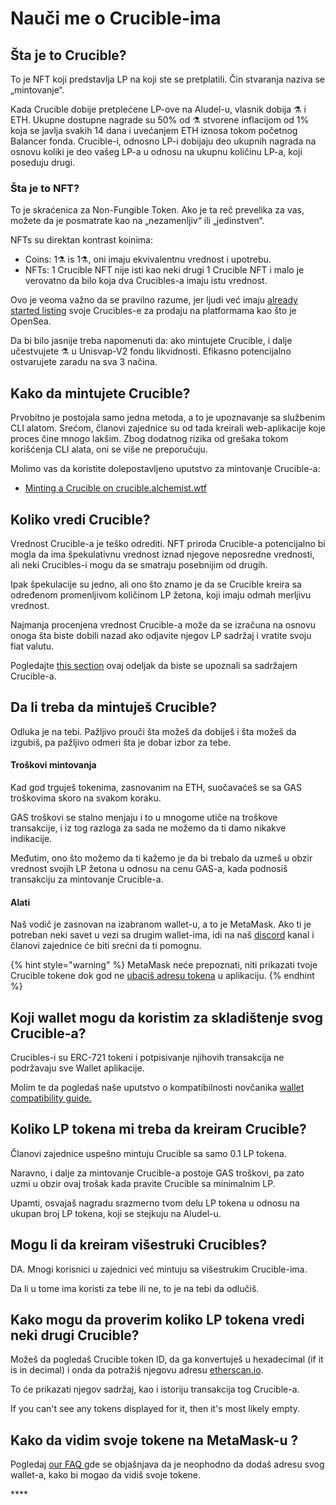 # Nauči me o Crucible-ima

## Šta je to Crucible?

To je NFT koji predstavlja LP na koji ste se pretplatili. Čin stvaranja naziva se „mintovanje“.

Kada Crucible dobije pretplećene LP-ove na Aludel-u, vlasnik dobija ⚗ i ETH. Ukupne dostupne nagrade su 50% od ⚗ stvorene inflacijom od 1% koja se javlja svakih 14 dana i uvećanjem ETH iznosa tokom početnog Balancer fonda. Crucible-i, odnosno LP-i dobijaju deo ukupnih nagrada na osnovu koliki je deo vašeg LP-a u odnosu na ukupnu količinu LP-a, koji poseduju drugi.

### Šta je to NFT?

To je skraćenica za Non-Fungible Token. Ako je ta reč prevelika za vas, možete da je posmatrate kao na „nezamenljiv“ ili „jedinstven“.

NFTs su direktan kontrast koinima:

* Coins: 1⚗️ is 1⚗️, oni imaju ekvivalentnu vrednost i upotrebu.
* NFTs: 1 Crucible NFT nije isti kao neki drugi 1 Crucible NFT i malo je verovatno da bilo koja dva Crucibles-a imaju istu vrednost.

Ovo je veoma važno da se pravilno razume, jer ljudi već imaju [already started listing](https://opensea.io/assets/0x54e0395cfb4f39bef66dbcd5bd93cca4e9273d56/620479970925497750675476517677400441094103376596) svoje Crucibles-e za prodaju na platformama kao što je OpenSea.

Da bi bilo jasnije treba napomenuti da: ako mintujete Crucible, i dalje učestvujete ⚗ u Unisvap-V2 fondu likvidnosti. Efikasno potencijalno ostvarujete zaradu na sva 3 načina.

## Kako da mintujete Crucible?

Prvobitno je postojala samo jedna metoda, a to je upoznavanje sa službenim CLI alatom. Srećom, članovi zajednice su od tada kreirali web-aplikacije koje proces čine mnogo lakšim. Zbog dodatnog rizika od grešaka tokom korišćenja CLI alata, oni se više ne preporučuju.

Molimo vas da koristite dolepostavljeno uputstvo za mintovanje Crucible-a:

* [Minting a Crucible on crucible.alchemist.wtf](guides-crucible.alchemist.wtf/)

## Koliko vredi Crucible?

Vrednost Crucible-a je teško odrediti. NFT priroda Crucible-a potencijalno bi mogla da ima špekulativnu vrednost iznad njegove neposredne vrednosti, ali neki Crucibles-i mogu da se smatraju posebnijim od drugih.

Ipak špekulacije su jedno, ali ono što znamo je da se Crucible kreira sa određenom promenljivom količinom LP žetona, koji imaju odmah merljivu vrednost.

Najmanja procenjena vrednost Crucible-a može da se izračuna na osnovu onoga šta biste dobili nazad ako odjavite njegov LP sadržaj i vratite svoju fiat valutu.

Pogledajte [this section](teach-me-about-crucibles.md#how-can-i-check-how-many-lp-tokens-someone-elses-crucible-is-worth) ovaj odeljak da biste se upoznali sa sadržajem Crucible-a.

## Da li treba da mintuješ Crucible?

Odluka je na tebi. Pažljivo prouči šta možeš da dobiješ i šta možeš da izgubiš, pa pažljivo odmeri šta je dobar izbor za tebe.

#### Troškovi mintovanja

Kad god trguješ tokenima, zasnovanim na ETH, suočavaćeš se sa GAS troškovima skoro na svakom koraku.

GAS troškovi se stalno menjaju i to u mnogome utiče na troškove transakcije, i iz tog razloga za sada ne možemo da ti damo nikakve indikacije.

Međutim, ono što možemo da ti kažemo je da bi trebalo da uzmeš u obzir vrednost svojih LP žetona u odnosu na cenu GAS-a, kada podnosiš transakciju za mintovanje Crucible-a.

#### Alati

Naš vodič je zasnovan na izabranom wallet-u, a to je MetaMask. Ako ti je potreban neki savet u vezi sa drugim wallet-ima, idi na naš [discord](http://discord.alchemist.wtf) kanal i članovi zajednice će biti srećni da ti pomognu.

{% hint style="warning" %}
MetaMask neće prepoznati, niti prikazati tvoje Crucible tokene dok god ne [ubaciš adresu tokena](faq.md#why-cant-i-see-my-mist-in-my-wallet) u aplikaciju.
{% endhint %}

## Koji wallet mogu da koristim za skladištenje svog Crucible-a?

Crucibles-i su ERC-721 tokeni i potpisivanje njihovih transakcija ne podržavaju sve Wallet aplikacije.

Molim te da pogledaš naše uputstvo o kompatibilnosti novčanika [wallet compatibility guide.](wallet-compatibility.md)

## Koliko LP tokena mi treba da kreiram Crucible?

Članovi zajednice uspešno mintuju Crucible sa samo 0.1 LP tokena.

Naravno, i dalje za mintovanje Crucible-a postoje GAS troškovi, pa zato uzmi u obzir ovaj trošak kada pravite Crucible sa minimalnim LP.

Upamti, osvajaš nagradu srazmerno tvom delu LP tokena u odnosu na ukupan broj LP tokena, koji se stejkuju na Aludel-u.

## Mogu li da kreiram višestruki Crucibles?

DA. Mnogi korisnici u zajednici već mintuju sa višestrukim Crucible-ima.

Da li u tome ima koristi za tebe ili ne, to je na tebi da odlučiš.

## Kako mogu da proverim koliko LP tokena vredi neki drugi Crucible?

Možeš da pogledaš Crucible token ID, da ga konvertuješ u hexadecimal \(if it is in decimal\) i onda da potražiš njegovu adresu [etherscan.io](https://etherscan.io).

To će prikazati njegov sadržaj, kao i istoriju transakcija tog Crucible-a.

If you can't see any tokens displayed for it, then it's most likely empty.

## Kako da vidim svoje tokene na MetaMask-u  ?

Pogledaj [our FAQ ](faq.md#why-cant-i-see-my-mist-in-my-wallet) gde se objašnjava da je neophodno da dodaš adresu svog wallet-a, kako bi mogao da vidiš svoje tokene.

\*\*\*\*

